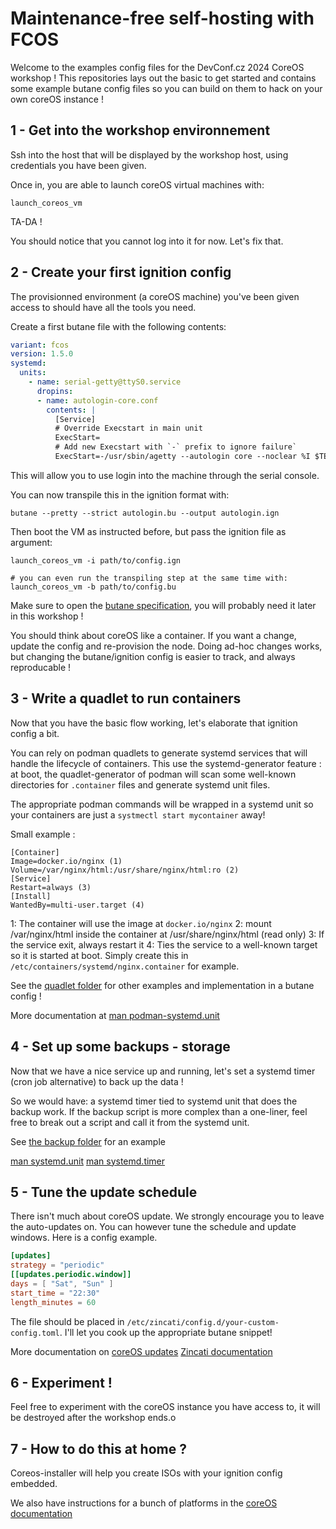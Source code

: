 # Maintenance-free self-hosting with FCOS

Welcome to the examples config files for the DevConf.cz 2024 CoreOS workshop ! 
This repositories lays out the basic to get started and contains some example butane config files so you can 
build on them to hack on your own coreOS instance ! 

## 1 - Get into the workshop environnement

Ssh into the host that will be displayed by the workshop host, using credentials you have been given. 

Once in, you are able to launch coreOS virtual machines with:  

```
launch_coreos_vm
```
TA-DA ! 

You should notice that you cannot log into it for now. Let's fix that.

## 2 - Create your first ignition config 

The provisionned environment (a coreOS machine) you've been given access to should have all the tools you need.

Create a first butane file with the following contents: 
```yaml
variant: fcos
version: 1.5.0
systemd:
  units:
    - name: serial-getty@ttyS0.service
      dropins:
      - name: autologin-core.conf
        contents: |
          [Service]
          # Override Execstart in main unit
          ExecStart=
          # Add new Execstart with `-` prefix to ignore failure`
          ExecStart=-/usr/sbin/agetty --autologin core --noclear %I $TERM
```
This will allow you to use login into the machine through the serial console.

You can now transpile this in the ignition format with:
```
butane --pretty --strict autologin.bu --output autologin.ign
```

Then boot the VM as instructed before, but pass the ignition file as argument:
```
launch_coreos_vm -i path/to/config.ign

# you can even run the transpiling step at the same time with: 
launch_coreos_vm -b path/to/config.bu
```

Make sure to open the [butane specification](https://coreos.github.io/butane/specs/), you will probably need it later in this workshop ! 

You should think about coreOS like a container. If you want a change, update the config and re-provision the node.
Doing ad-hoc changes works, but changing the butane/ignition config is easier to track, and always reproducable !


## 3 - Write a quadlet to run containers


Now that you have the basic flow working, let's elaborate that ignition config a bit. 

You can rely on podman quadlets to generate systemd services that will handle the lifecycle of containers.
This use the systemd-generator feature : at boot, the quadlet-generator of podman will scan some well-known directories
for `.container` files and generate systemd unit files. 
    
The appropriate podman commands will be wrapped in a systemd unit so your containers are just a `systmectl start mycontainer` away!

Small example : 
```
[Container]
Image=docker.io/nginx (1)
Volume=/var/nginx/html:/usr/share/nginx/html:ro (2)
[Service]
Restart=always (3) 
[Install]
WantedBy=multi-user.target (4)
```
1: The container will use the image at `docker.io/nginx` 
2: mount /var/nginx/html inside the container at /usr/share/nginx/html (read only)
3: If the service exit, always restart it
4: Ties the service to a well-known target so it is started at boot.
Simply create this in `/etc/containers/systemd/nginx.container` for example.

See the [quadlet folder](./quadlet/) for other examples and implementation in a butane config !

More documentation at [man podman-systemd.unit](https://docs.podman.io/en/latest/markdown/podman-systemd.unit.5.html)


## 4 - Set up some backups - storage

Now that we have a nice service up and running, let's set a systemd timer (cron job alternative) to back up the data ! 

So we would have: a systemd timer tied to systemd unit that does the backup work. If the backup script is more complex
than a one-liner, feel free to break out a script and call it from the systemd unit. 

See [the backup folder](./backup) for an example

[man systemd.unit](https://www.man7.org/linux/man-pages/man5/systemd.unit.5.html)
[man systemd.timer](https://www.man7.org/linux/man-pages/man5/systemd.timer.5.html)

## 5 - Tune the update schedule

There isn't much about coreOS update. We strongly encourage you to leave the auto-updates on.
You can however tune the schedule and update windows. Here is a config example.

```toml
[updates]
strategy = "periodic"
[[updates.periodic.window]]
days = [ "Sat", "Sun" ]
start_time = "22:30"
length_minutes = 60
```
The file should be placed in `/etc/zincati/config.d/your-custom-config.toml`. I'll let you cook up the appropriate 
butane snippet!

More documentation on [coreOS updates](https://docs.fedoraproject.org/en-US/fedora-coreos/auto-updates/)
[Zincati documentation](https://coreos.github.io/zincati/)

## 6 - Experiment ! 

Feel free to experiment with the coreOS instance you have access to, it will be destroyed after the workshop ends.o

## 7 - How to do this at home ?

Coreos-installer will help you create ISOs with your ignition config embedded. 

We also have instructions for a bunch of platforms in the [coreOS documentation](https://docs.fedoraproject.org/en-US/fedora-coreos/bare-metal/)
